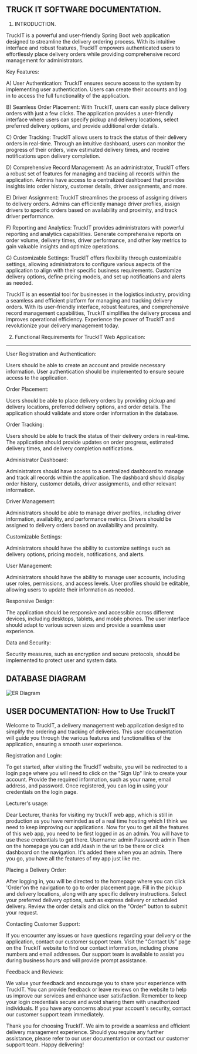 TRUCK IT SOFTWARE DOCUMENTATION.
--------------------------------
1. INTRODUCTION.

TruckIT is a powerful and user-friendly Spring Boot web application designed to streamline the delivery ordering process. With its intuitive interface and robust 
features, TruckIT empowers authenticated users to effortlessly place delivery orders while providing comprehensive record management for administrators.

Key Features:

A) User Authentication: TruckIT ensures secure access to the system by implementing user authentication. Users can create their accounts and log in to access the full 
functionality of the application.

B) Seamless Order Placement: With TruckIT, users can easily place delivery orders with just a few clicks. The application provides a user-friendly interface where 
users can specify pickup and delivery locations, select preferred delivery options, and provide additional order details.

C) Order Tracking: TruckIT allows users to track the status of their delivery orders in real-time. Through an intuitive dashboard, users can monitor the progress of 
their orders, view estimated delivery times, and receive notifications upon delivery completion.

D) Comprehensive Record Management: As an administrator, TruckIT offers a robust set of features for managing and tracking all records within the application. 
Admins have access to a centralized dashboard that provides insights into order history, customer details, driver assignments, and more.

E) Driver Assignment: TruckIT streamlines the process of assigning drivers to delivery orders. Admins can efficiently manage driver profiles, assign drivers to 
specific orders based on availability and proximity, and track driver performance.

F) Reporting and Analytics: TruckIT provides administrators with powerful reporting and analytics capabilities. Generate comprehensive reports on order volume, 
delivery times, driver performance, and other key metrics to gain valuable insights and optimize operations.

G) Customizable Settings: TruckIT offers flexibility through customizable settings, allowing administrators to configure various aspects of the application to align
with their specific business requirements. Customize delivery options, define pricing models, and set up notifications and alerts as needed.

TruckIT is an essential tool for businesses in the logistics industry, providing a seamless and efficient platform for managing and tracking delivery orders. With 
its user-friendly interface, robust features, and comprehensive record management capabilities, TruckIT simplifies the delivery process and improves operational 
efficiency. Experience the power of TruckIT and revolutionize your delivery management today.

2. Functional Requirements for TruckIT Web Application:
-------------------------------------------------------
User Registration and Authentication:

Users should be able to create an account and provide necessary information. User authentication should be implemented to ensure secure access to the application.

Order Placement:

Users should be able to place delivery orders by providing pickup and delivery locations, preferred delivery options, and order details.
The application should validate and store order information in the database.

Order Tracking:

Users should be able to track the status of their delivery orders in real-time.
The application should provide updates on order progress, estimated delivery times, and delivery completion notifications.

Administrator Dashboard:

Administrators should have access to a centralized dashboard to manage and track all records within the application.
The dashboard should display order history, customer details, driver assignments, and other relevant information.

Driver Management:

Administrators should be able to manage driver profiles, including driver information, availability, and performance metrics.
Drivers should be assigned to delivery orders based on availability and proximity.

Customizable Settings:

Administrators should have the ability to customize settings such as delivery options, pricing models, notifications, and alerts.

User Management:

Administrators should have the ability to manage user accounts, including user roles, permissions, and access levels.
User profiles should be editable, allowing users to update their information as needed.

Responsive Design:

The application should be responsive and accessible across different devices, including desktops, tablets, and mobile phones.
The user interface should adapt to various screen sizes and provide a seamless user experience.

Data and Security:

Security measures, such as encryption and secure protocols, should be implemented to protect user and system data.

DATABASE DIAGRAM
----------------
![ER Diagram](https://github.com/mmaestro23/truckIT/assets/53564019/f288c15a-5cc1-40fe-8a3b-7b57b12eec03)

USER DOCUMENTATION: How to Use TruckIT
--------------------------------------

Welcome to TruckIT, a delivery management web application designed to simplify the ordering and tracking of deliveries. This user documentation will guide you 
through the various features and functionalities of the application, ensuring a smooth user experience.

Registration and Login:

To get started, after visiting the TruckIT website, you will be redirected to a login page where you will need to click on the "Sign Up" link to create your account.
Provide the required information, such as your name, email address, and password.
Once registered, you can log in using your credentials on the login page.

Lecturer's usage:

Dear Lecturer, thanks for visiting my truckIT web app, which is still in production as you have reminded as of a real time hosting which I think we need to keep
improving our applications. Now for you to get all the features of this web app, you need to be first logged in as an admin. You will have to use these credentials 
to get there.
Username: admin
Password: admin
Then on the homepage you can add /dash in the url to be there or click dashboard on the navigation. It's added there when you an admin.
There you go, you have all the features of my app just like me. 

Placing a Delivery Order:

After logging in, you will be directed to the homepage where you can click 'Order'on the navigation to go to order placement page.
Fill in the pickup and delivery locations, along with any specific delivery instructions.
Select your preferred delivery options, such as express delivery or scheduled delivery.
Review the order details and click on the "Order" button to submit your request.

Contacting Customer Support:

If you encounter any issues or have questions regarding your delivery or the application, contact our customer support team.
Visit the "Contact Us" page on the TruckIT website to find our contact information, including phone numbers and email addresses.
Our support team is available to assist you during business hours and will provide prompt assistance.

Feedback and Reviews:

We value your feedback and encourage you to share your experience with TruckIT.
You can provide feedback or leave reviews on the website to help us improve our services and enhance user satisfaction.
Remember to keep your login credentials secure and avoid sharing them with unauthorized individuals. If you have any concerns about your account's security, 
contact our customer support team immediately.

Thank you for choosing TruckIT. We aim to provide a seamless and efficient delivery management experience. Should you require any further assistance, please refer 
to our user documentation or contact our customer support team. Happy delivering!
